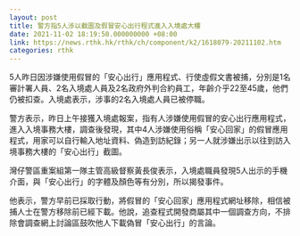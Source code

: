 ```yaml
---
layout: post
title: 警方指5人涉以截圖及假冒安心出行程式進入入境處大樓
date: 2021-11-02 18:19:50.000000000 +08:00
link: https://news.rthk.hk/rthk/ch/component/k2/1618079-20211102.htm
categories: rthk
---
```


5人昨日因涉嫌使用假冒的「安心出行」應用程式、行使虛假文書被捕，分別是1名審計署人員、2名入境處人員及2名政府外判合約員工，年齡介乎22至45歲，他們仍被扣查。入境處表示，涉事的2名入境處人員已被停職。

警方表示，昨日上午接獲入境處報案，指有人涉嫌使用假冒的安心出行應用程式，進入入境事務大樓，調查後發現，其中4人涉嫌使用俗稱「安心回家」的假冒應用程式，用家可以自行輸入地址資料、偽造到訪紀錄；另一人就涉嫌出示以往到訪入境事務大樓的「安心出行」截圖。

灣仔警區重案組第一隊主管高級督察黃長俊表示，入境處職員發現5人出示的手機介面，與「安心出行」的字體及顏色等有分別，所以揭發事件。

他表示，警方早前已採取行動，將假冒的「安心回家」應用程式網址移除，相信被捕人士在警方移除前已經下載。他說，追查程式開發商屬其中一個調查方向，不排除會調查網上討論區鼓吹他人下載偽冒「安心出行」的言論。
